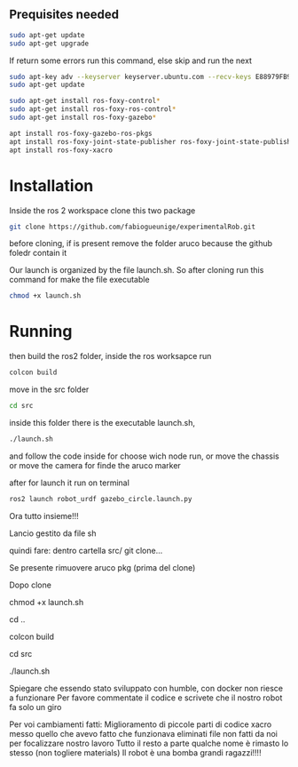## Prequisites needed

``` bash
sudo apt-get update
sudo apt-get upgrade
```
If return some errors run this command, else skip and run the next
```bash
sudo apt-key adv --keyserver keyserver.ubuntu.com --recv-keys E88979FB9B30ACF2
sudo apt-get update
```

```bash
sudo apt-get install ros-foxy-control*
sudo apt-get install ros-foxy-ros-control*
sudo apt-get install ros-foxy-gazebo*
```

``` bash
apt install ros-foxy-gazebo-ros-pkgs
apt install ros-foxy-joint-state-publisher ros-foxy-joint-state-publisher-gui
apt install ros-foxy-xacro
```

# Installation 

Inside the ros 2 workspace clone this two package

```bash
git clone https://github.com/fabiogueunige/experimentalRob.git
```
before cloning, if is present remove the folder aruco because the github foledr contain it

Our launch is organized by the file launch.sh. So after cloning run this command for make the file executable
```bash
chmod +x launch.sh
```

# Running 

then build the ros2 folder, inside the ros worksapce run
```bash
colcon build
```
move in the src folder 
```bash
cd src
```
inside this folder there is the executable launch.sh, 
```bash
./launch.sh
```
and follow the code inside for choose wich node run, or move the chassis or move the camera for finde the aruco marker


after for launch it run on terminal 
``` bash
ros2 launch robot_urdf gazebo_circle.launch.py
```


















Ora tutto insieme!!!

Lancio gestito da file sh

quindi fare:
dentro cartella src/
git clone...

Se presente rimuovere aruco pkg (prima del clone)

Dopo clone

chmod +x launch.sh

cd ..

colcon build 

cd src

./launch.sh

Spiegare che essendo stato sviluppato con humble, con docker non riesce a funzionare
Per favore commentate il codice e scrivete che il nostro robot fa solo un giro

Per voi cambiamenti fatti:
Miglioramento di piccole parti di codice
xacro messo quello che avevo fatto che funzionava 
eliminati file non fatti da noi per focalizzare nostro lavoro
Tutto il resto a parte qualche nome è rimasto lo stesso (non togliere materials)
Il robot è una bomba grandi ragazzi!!!!
